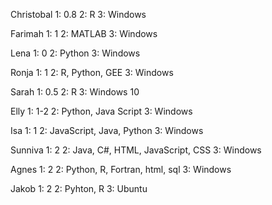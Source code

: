 Christobal 
1: 0.8
2: R
3: Windows

Farimah
1: 1
2: MATLAB
3: Windows

Lena
1: 0
2: Python 
3: Windows

Ronja
1: 1
2: R, Python, GEE
3: Windows

Sarah
1: 0.5
2: R
3: Windows 10

Elly
1: 1-2
2: Python, Java Script 
3: Windows

Isa
1: 1
2: JavaScript, Java, Python
3: Windows

Sunniva
1: 2
2: Java, C#, HTML, JavaScript, CSS
3: Windows

Agnes
1: 2
2: Python, R, Fortran, html, sql
3: Windows

Jakob
1: 2
2: Pyhton, R
3: Ubuntu